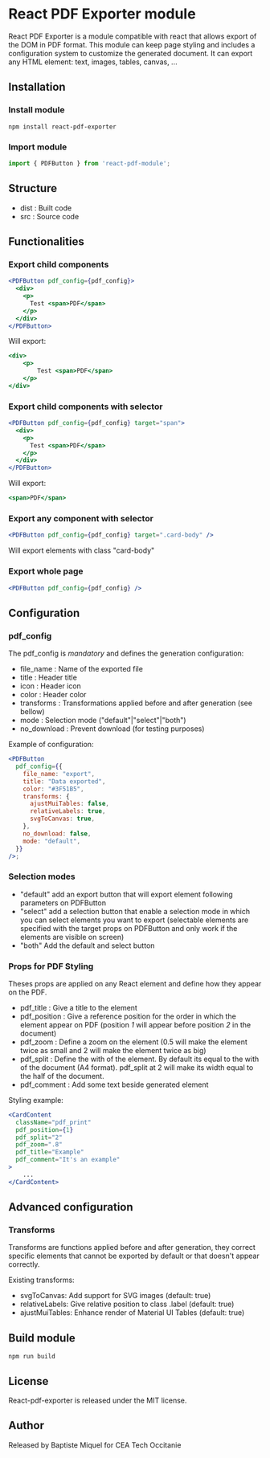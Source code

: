 # React PDF Exporter module

React PDF Exporter is a module compatible with react that allows export of the DOM in PDF format. This module can keep page styling and includes a configuration system to customize the generated document.
It can export any HTML element: text, images, tables, canvas, ...

## Installation

### Install module

```
npm install react-pdf-exporter
```

### Import module

```js
import { PDFButton } from 'react-pdf-module';
```

## Structure

* dist : Built code
* src : Source code

## Functionalities

### Export child components

```jsx
<PDFButton pdf_config={pdf_config}>
  <div>
    <p>
      Test <span>PDF</span>
    </p>
  </div>
</PDFButton>
```

Will export:

```jsx
<div>
	<p>
		Test <span>PDF</span>
	</p>
</div>
```

### Export child components with selector

```jsx
<PDFButton pdf_config={pdf_config} target="span">
  <div>
    <p>
      Test <span>PDF</span>
    </p>
  </div>
</PDFButton>
```

Will export:

```jsx
<span>PDF</span>
```

### Export any component with selector

```jsx
<PDFButton pdf_config={pdf_config} target=".card-body" />
```

Will export elements with class "card-body"

### Export whole page

```jsx
<PDFButton pdf_config={pdf_config} />
```

## Configuration

### pdf_config

The pdf_config is *mandatory* and defines the generation configuration:

* file_name : Name of the exported file
* title : Header title
* icon : Header icon
* color : Header color
* transforms : Transformations applied before and after generation (see bellow)
* mode : Selection mode ("default"|"select"|"both")
* no_download : Prevent download (for testing purposes)

Example of configuration:

```jsx
<PDFButton
  pdf_config={{
	file_name: "export",
	title: "Data exported",
	color: "#3F51B5",
	transforms: {
	  ajustMuiTables: false,
	  relativeLabels: true,
	  svgToCanvas: true,
	},
	no_download: false,
	mode: "default",
  }}
/>;
```

### Selection modes

* "default" add an export button that will export element following parameters on PDFButton
* "select" add a selection button that enable a selection mode in which you can select elements you want to export (selectable elements are specified with the target props on PDFButton and only work if the elements are visible on screen)
* "both" Add the default and select button

### Props for PDF Styling

Theses props are applied on any React element and define how they appear on the PDF.

* pdf_title : Give a title to the element
* pdf_position : Give a reference position for the order in which the element appear on PDF (position *1* will appear before position *2* in the document)
* pdf_zoom : Define a zoom on the element (0.5 will make the element twice as small and 2 will make the element twice as big)
* pdf_split : Define the with of the element. By default its equal to the with of the document (A4 format). pdf_split at 2 will make its width equal to the half of the document.
* pdf_comment : Add some text beside generated element

Styling example:

```jsx
<CardContent
  className="pdf_print"
  pdf_position={1}
  pdf_split="2"
  pdf_zoom=".8"
  pdf_title="Example"
  pdf_comment="It's an example"
>
	...
</CardContent>
```

## Advanced configuration

### Transforms

Transforms are functions applied before and after generation, they correct specific elements that cannot be exported by default or that doesn't appear correctly.

Existing transforms:

* svgToCanvas: Add support for SVG images (default: true)
* relativeLabels: Give relative position to class .label (default: true)
* ajustMuiTables: Enhance render of Material UI Tables (default: true)

## Build module

```
npm run build
```

## License

React-pdf-exporter is released under the MIT license.

## Author

Released by Baptiste Miquel for CEA Tech Occitanie